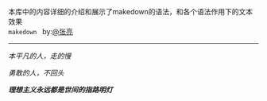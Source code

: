 本库中的内容详细的介绍和展示了makedown的语法，和各个语法作用下的文本效果<br>
`makedown `
by:[@张亮](https://gitee.com/may_you_marry_in_red_admin)
___
_本平凡的人，走的慢_

_勇敢的人，不回头_

***理想主义永远都是世间的指路明灯***


